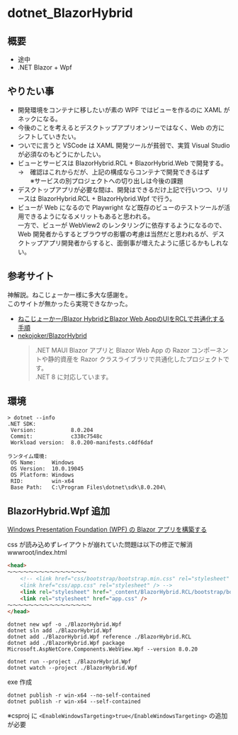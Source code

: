 # dotnet_BlazorHybrid

## 概要
* 途中
* .NET Blazor + Wpf

## やりたい事
* 開発環境をコンテナに移したいが素の WPF ではビューを作るのに XAML がネックになる。  
* 今後のことを考えるとデスクトップアプリオンリーではなく、Web の方にシフトしていきたい。
* ついでに言うと VSCode は XAML 開発ツールが貧弱で、実質 Visual Studio が必須なのもどうにかしたい。
* ビューとサービスは BlazorHybrid.RCL + BlazorHybrid.Web で開発する。  
  →　確認はこれからだが、上記の構成ならコンテナで開発できるはず  
  　　※サービスの別プロジェクトへの切り出しは今後の課題
* デスクトップアプリが必要な間は、開発はできるだけ上記で行いつつ、リリースは BlazorHybrid.RCL + BlazorHybrid.Wpf で行う。
* ビューが Web になるので Playwright など既存のビューのテストツールが活用できるようになるメリットもあると思われる。  
一方で、ビューが WebView2 のレンタリングに依存するようになるので、Web 開発者からするとブラウザの影響の考慮は当然だと思われるが、デスクトップアプリ開発者からすると、面倒事が増えたように感じるかもしれない。

## 参考サイト
神解説。ねこじょーかー様に多大な感謝を。  
このサイトが無かったら実現できなかった。

* [ねこじょーかー/Blazor HybridとBlazor Web AppのUIをRCLで共通化する手順](https://blazor-master.com/blazor-hybrid-maui-rcl/)
* [nekojoker/BlazorHybrid](https://github.com/nekojoker/BlazorHybrid)
    > .NET MAUI Blazor アプリと Blazor Web App の Razor コンポーネントや静的資産を Razor クラスライブラリで共通化したプロジェクトです。  
    > .NET 8 に対応しています。

## 環境
```
> dotnet --info   
.NET SDK:
 Version:           8.0.204   
 Commit:            c338c7548c
 Workload version:  8.0.200-manifests.c4df6daf

ランタイム環境:
 OS Name:     Windows
 OS Version:  10.0.19045
 OS Platform: Windows
 RID:         win-x64
 Base Path:   C:\Program Files\dotnet\sdk\8.0.204\
```

## BlazorHybrid.Wpf 追加

[Windows Presentation Foundation (WPF) の Blazor アプリを構築する](https://learn.microsoft.com/ja-jp/aspnet/core/blazor/hybrid/tutorials/wpf?view=aspnetcore-8.0)

css が読み込めずレイアウトが崩れていた問題は以下の修正で解消  
wwwroot/index.html  
```html
<head>
～～～～～～～～～～～～～～～
    <!-- <link href="css/bootstrap/bootstrap.min.css" rel="stylesheet" />
    <link href="css/app.css" rel="stylesheet" /> -->
    <link rel="stylesheet" href="_content/BlazorHybrid.RCL/bootstrap/bootstrap.min.css" />
    <link rel="stylesheet" href="app.css" />
～～～～～～～～～～～～～～～～
</head>
```

```
dotnet new wpf -o ./BlazorHybrid.Wpf
dotnet sln add ./BlazorHybrid.Wpf
dotnet add ./BlazorHybrid.Wpf reference ./BlazorHybrid.RCL
dotnet add ./BlazorHybrid.Wpf package Microsoft.AspNetCore.Components.WebView.Wpf --version 8.0.20
```

```
dotnet run --project ./BlazorHybrid.Wpf
dotnet watch --project ./BlazorHybrid.Wpf
```

exe 作成
```
dotnet publish -r win-x64 --no-self-contained
dotnet publish -r win-x64 --self-contained
```
※csproj に `<EnableWindowsTargeting>true</EnableWindowsTargeting>` の追加が必要
